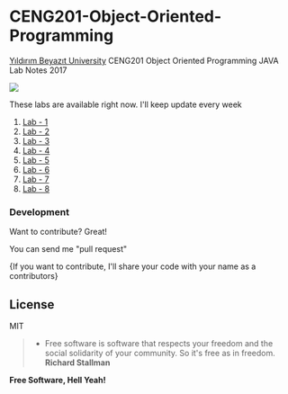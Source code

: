 # CENG201-Object-Oriented-Programming

[Yıldırım Beyazıt University](http://www.ybu.edu.tr/) CENG201 Object Oriented Programming JAVA Lab Notes 2017


![](https://raw.githubusercontent.com/y7usuf/CENG201-Object-Oriented-Programming/master/ybu-logo.jpeg)

These labs are available right now. I'll keep update every week

1. [Lab - 1](https://github.com/y7usuf/CENG201-Object-Oriented-Programming/tree/master/lab1)
2. [Lab - 2](https://github.com/y7usuf/CENG201-Object-Oriented-Programming/tree/master/lab2)
3. [Lab - 3](https://github.com/y7usuf/CENG201-Object-Oriented-Programming/tree/master/lab3)
4. [Lab - 4](https://github.com/y7usuf/CENG201-Object-Oriented-Programming/tree/master/lab4)
5. [Lab - 5](https://github.com/y7usuf/CENG201-Object-Oriented-Programming/tree/master/lab5)
6. [Lab - 6](https://github.com/y7usuf/CENG201-Object-Oriented-Programming/tree/master/lab6)
7. [Lab - 7](https://github.com/y7usuf/CENG201-Object-Oriented-Programming/tree/master/lab7)
8. [Lab - 8](https://github.com/y7usuf/CENG201-Object-Oriented-Programming/tree/master/lab8)


### Development

Want to contribute? Great!

You can send me "pull request"

{If you want to contribute, I'll share your code with your name as a contributors}

License
----

MIT

> - Free software is software that respects your freedom and the social solidarity of your community. So it's free as in freedom.  **Richard Stallman**


**Free Software, Hell Yeah!**